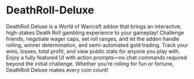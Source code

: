 # DeathRoll-Deluxe
DeathRoll Deluxe is a World of Warcraft addon that brings an interactive, high-stakes Death Roll gambling experience to your gameplay! Challenge friends, negotiate wager caps, set roll ranges, and let the addon handle rolling, winner determination, and semi-automated gold trading.
Track your wins, losses, total profit, and view public stats for anyone you play with. Enjoy a fully featured UI with action prompts—no chat commands required beyond the initial challenge.
Whether you’re rolling for fun or fortune, DeathRoll Deluxe makes every coin count!
